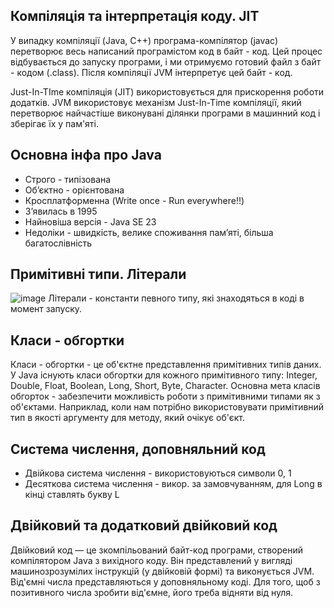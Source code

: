 ## Компіляція та інтерпретація коду. JIT
У випадку компіляції (Java, C++) програма-компілятор (javac) перетворює весь написаний програмістом код в байт - код. Цей процес відбувається до запуску програми, і ми отримуємо готовий файл з байт - кодом (.class). Після компіляції JVM інтерпретує цей байт  - код. 

Just-In-TIme компіляція (JIT) використовується для прискорення роботи додатків. JVM використовує механізм Just-In-Time компіляції, який перетворює найчастіше виконувані ділянки програми в машинний код і зберігає їх у пам'яті.

## Основна інфа про Java
* Строго - типізована
* Об’єктно - орієнтована
* Кросплатформенна (Write once - Run everywhere!!)
* З’явилась в 1995
* Найновіша версія - Java SE 23
* Недоліки - швидкість, велике споживання пам’яті, більша багатослівність

## Примітивні типи. Літерали
![image](https://github.com/user-attachments/assets/7f48c982-e385-40c5-9f45-f96edef3236a)
Літерали - константи певного типу, які знаходяться в коді в момент запуску.

## Класи - обгортки
Класи - обгортки - це об'єктне представлення примітивних типів даних. У Java існують класи обгортки для кожного примітивного типу: Integer, Double, Float, Boolean, Long, Short, Byte, Character. Основна мета класів обгорток - забезпечити можливість роботи з примітивними типами як з об'єктами. Наприклад, коли нам потрібно використовувати примітивний тип в якості аргументу для методу, який очікує об'єкт.


## Система числення, доповняльний код
* Двійкова система числення - використовуються символи 0, 1
* Десяткова система числення - викор. за замовчуванням, для Long в кінці ставлять букву L

## Двійковий та додатковий двійковий код
Двійковий код — це зкомпільований байт-код програми, створений компілятором Java з вихідного коду. Він представлений у вигляді машинозрозумілих інструкцій (у двійковій формі) та виконується JVM.
Від'ємні числа представляються у доповняльному коді. Для того, щоб з позитивного числа зробити від'ємне, його треба відняти від нуля. 


